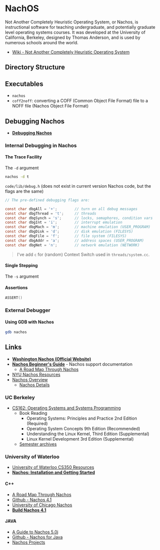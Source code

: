 # NachOS

Not Another Completely Heuristic Operating System, or Nachos, is instructional software for teaching undergraduate, and potentially graduate level operating systems courses. It was developed at the University of California, Berkeley, designed by Thomas Anderson, and is used by numerous schools around the world.

* [Wiki - Not Another Completely Heuristic Operating System](https://en.wikipedia.org/wiki/Not_Another_Completely_Heuristic_Operating_System)

## Directory Structure

## Executables

* `nachos`
* `coff2noff`: converting a COFF (Common Object File Format) file to a NOFF file (Nachos Object File Format)

## Debugging Nachos

* [**Debugging Nachos**](https://www.student.cs.uwaterloo.ca/~cs350/common/debug.html)

### Internal Debugging in Nachos

#### The Trace Facility

The `-d` argument

```sh
nachos -d t
```

`code/lib/debug.h` (does not exist in current version Nachos code, but the flags are the same)

```c
// The pre-defined debugging flags are:

const char dbgAll = '+';		// turn on all debug messages
const char dbgThread = 't';		// threads
const char dbgSynch = 's';		// locks, semaphores, condition vars
const char dbgInt = 'i'; 		// interrupt emulation
const char dbgMach = 'm'; 		// machine emulation (USER_PROGRAM)
const char dbgDisk = 'd'; 		// disk emulation (FILESYS)
const char dbgFile = 'f'; 		// file system (FILESYS)
const char dbgAddr = 'a'; 		// address spaces (USER_PROGRAM)
const char dbgNet = 'n'; 		// network emulation (NETWORK)
```

> I've add `c` for (random) Context Switch used in `threads/system.cc`.

#### Single Stepping

The `-s` argument

#### Assertions

```c
ASSERT()
```

### External Debugger

#### Using GDB with Nachos

```sh
gdb nachos
```

## Links

* [**Washington Nachos (Official Website)**](https://homes.cs.washington.edu/~tom/nachos/)
* [**Nachos Beginner's Guide**](https://www.ida.liu.se/~TDDI04/material/begguide/) - Nachos support documentation
  * [A Road Map Through Nachos](https://www.ida.liu.se/~TDDI04/material/begguide/roadmap/index.html)
* [NYU Nachos Resources](https://cs.nyu.edu/courses/spring04/V22.0202-001/nachos-resources.htm)
* [Nachos Overview](https://www.cs.odu.edu/~cs471/soumya/salsa.html)
  * [Nachos Details](https://www.cs.odu.edu/~cs471/soumya/details.html)

### UC Berkeley

* [CS162: Operating Systems and Systems Programming](https://cs162.eecs.berkeley.edu/)
  * Book Reading
    * Operating Systems: Principles and Practice 2nd Edition (Required)
    * Operating System Concepts 9th Edition (Recommended)
    * Understanding the Linux Kernel, Third Edition (Supplemental)
    * Linux Kernel Development 3rd Edition (Supplemental)
  * [Semester archives](https://inst.eecs.berkeley.edu/~cs162/archives.html)

### University of Waterloo

* [University of Waterloo CS350 Resources](https://www.student.cs.uwaterloo.ca/~cs350/common/)
* [**Nachos: Installation and Getting Started**](https://www.student.cs.uwaterloo.ca/~cs350/common/install.html)

#### C++

* [A Road Map Through Nachos](https://users.cs.duke.edu/~narten/110/nachos/main/main.html)
* [Github - Nachos 4.1](https://github.com/tfriedel/nachos)
* [University of Chicago Nachos](http://people.cs.uchicago.edu/~odonnell/OData/Courses/CS230/NACHOS/reading-code.html)
* [**Build Nachos 4.1**](http://web-ext.u-aizu.ac.jp/~yliu/teaching/os/lab01.html)

#### JAVA

* [A Guide to Nachos 5.0j](http://inst.eecs.berkeley.edu/~cs162/sp07/Nachos/walk/walk.html)
* [Github - Nachos for Java](https://github.com/thinkhy/CS162/tree/master/nachos)
* [Nachos Projects](https://people.eecs.berkeley.edu/~kubitron/courses/cs162-F05/Nachos/index.html)
